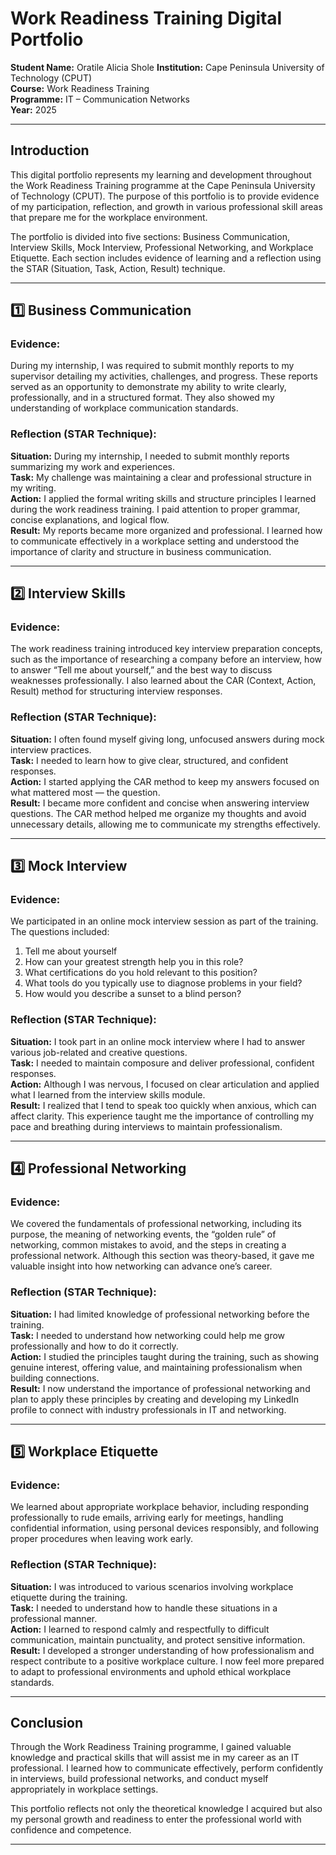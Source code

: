 # Work Readiness Training Digital Portfolio  
**Student Name:** Oratile Alicia Shole 
**Institution:** Cape Peninsula University of Technology (CPUT)  
**Course:** Work Readiness Training  
**Programme:** IT – Communication Networks  
**Year:** 2025  

---

## Introduction  

This digital portfolio represents my learning and development throughout the Work Readiness Training programme at the Cape Peninsula University of Technology (CPUT). The purpose of this portfolio is to provide evidence of my participation, reflection, and growth in various professional skill areas that prepare me for the workplace environment.  

The portfolio is divided into five sections: Business Communication, Interview Skills, Mock Interview, Professional Networking, and Workplace Etiquette. Each section includes evidence of learning and a reflection using the STAR (Situation, Task, Action, Result) technique.  

---

## 1️⃣ Business Communication  

### **Evidence:**  
During my internship, I was required to submit monthly reports to my supervisor detailing my activities, challenges, and progress. These reports served as an opportunity to demonstrate my ability to write clearly, professionally, and in a structured format. They also showed my understanding of workplace communication standards.  

### **Reflection (STAR Technique):**  
**Situation:** During my internship, I needed to submit monthly reports summarizing my work and experiences.  
**Task:** My challenge was maintaining a clear and professional structure in my writing.  
**Action:** I applied the formal writing skills and structure principles I learned during the work readiness training. I paid attention to proper grammar, concise explanations, and logical flow.  
**Result:** My reports became more organized and professional. I learned how to communicate effectively in a workplace setting and understood the importance of clarity and structure in business communication.  

---

## 2️⃣ Interview Skills  

### **Evidence:**  
The work readiness training introduced key interview preparation concepts, such as the importance of researching a company before an interview, how to answer “Tell me about yourself,” and the best way to discuss weaknesses professionally. I also learned about the CAR (Context, Action, Result) method for structuring interview responses.  

### **Reflection (STAR Technique):**  
**Situation:** I often found myself giving long, unfocused answers during mock interview practices.  
**Task:** I needed to learn how to give clear, structured, and confident responses.  
**Action:** I started applying the CAR method to keep my answers focused on what mattered most — the question.  
**Result:** I became more confident and concise when answering interview questions. The CAR method helped me organize my thoughts and avoid unnecessary details, allowing me to communicate my strengths effectively.  

---

## 3️⃣ Mock Interview  

### **Evidence:**  
We participated in an online mock interview session as part of the training. The questions included:  
1. Tell me about yourself  
2. How can your greatest strength help you in this role?  
3. What certifications do you hold relevant to this position?  
4. What tools do you typically use to diagnose problems in your field?  
5. How would you describe a sunset to a blind person?  

### **Reflection (STAR Technique):**  
**Situation:** I took part in an online mock interview where I had to answer various job-related and creative questions.  
**Task:** I needed to maintain composure and deliver professional, confident responses.  
**Action:** Although I was nervous, I focused on clear articulation and applied what I learned from the interview skills module.  
**Result:** I realized that I tend to speak too quickly when anxious, which can affect clarity. This experience taught me the importance of controlling my pace and breathing during interviews to maintain professionalism.  

---

## 4️⃣ Professional Networking  

### **Evidence:**  
We covered the fundamentals of professional networking, including its purpose, the meaning of networking events, the “golden rule” of networking, common mistakes to avoid, and the steps in creating a professional network. Although this section was theory-based, it gave me valuable insight into how networking can advance one’s career.  

### **Reflection (STAR Technique):**  
**Situation:** I had limited knowledge of professional networking before the training.  
**Task:** I needed to understand how networking could help me grow professionally and how to do it correctly.  
**Action:** I studied the principles taught during the training, such as showing genuine interest, offering value, and maintaining professionalism when building connections.  
**Result:** I now understand the importance of professional networking and plan to apply these principles by creating and developing my LinkedIn profile to connect with industry professionals in IT and networking.  

---

## 5️⃣ Workplace Etiquette  

### **Evidence:**  
We learned about appropriate workplace behavior, including responding professionally to rude emails, arriving early for meetings, handling confidential information, using personal devices responsibly, and following proper procedures when leaving work early.  

### **Reflection (STAR Technique):**  
**Situation:** I was introduced to various scenarios involving workplace etiquette during the training.  
**Task:** I needed to understand how to handle these situations in a professional manner.  
**Action:** I learned to respond calmly and respectfully to difficult communication, maintain punctuality, and protect sensitive information.  
**Result:** I developed a stronger understanding of how professionalism and respect contribute to a positive workplace culture. I now feel more prepared to adapt to professional environments and uphold ethical workplace standards.  

---

## Conclusion  

Through the Work Readiness Training programme, I gained valuable knowledge and practical skills that will assist me in my career as an IT professional. I learned how to communicate effectively, perform confidently in interviews, build professional networks, and conduct myself appropriately in workplace settings.  

This portfolio reflects not only the theoretical knowledge I acquired but also my personal growth and readiness to enter the professional world with confidence and competence.  

---
